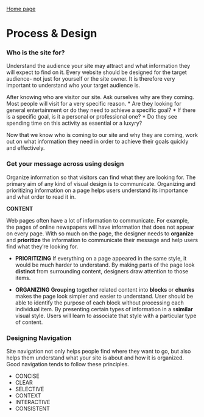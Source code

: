 [Home page](https://cfjalos.github.io/cfJalos.github.io-reading-notes-/)

# Process & Design # 

### Who is the site for? ###

Understand the audience your site may attract and what information they will expect to find on it. Every website should be designed for the target audience- not just for yourself or the site owner. It is therefore very important to understand who your target audience is.

After knowing who are visitor our site. Ask ourselves why are they coming. Most people will visit for a very specific reason.
	* Are they looking for general entertainment or do they need to achieve a specific goal?
	* If there is a specific goal, is it a personal or professional one? 
	*  Do they see spending time on this activity as essential or a luxyry?

Now that we know who is coming to our site and why they are coming, work out on what information they need in order to achieve their goals quickly and effectively.

### Get your message across using design ###

Organize information so that visitors can find what they are looking for. The primary aim of any kind of visual design is to communicate. Organizing and prioritizing information on a page helps users understand its importance and what order to read it in.

**CONTENT**

Web pages often have a lot of information to communicate. For example, the pages of online newspapers will have information that does not appear on every page. With so much on the page, the designer needs to **organize** and **prioritize** the information to communicate their message and help users find what they’re looking for.

* **PRIORITIZING**
If everything on a page appeared in the same style, it would be much harder to understand. By making parts of the page look **distinct** from surrounding content, designers draw attention to those items. 

* **ORGANIZING**
**Grouping** together related content into **blocks** or **chunks** makes the page look simpler and easier to understand. User should be able to identify the purpose of each block without processing each individual item. By presenting certain types of information in a s**similar** visual style. Users will learn to associate that style with a particular type of content. 

### Designing Navigation ##

Site navigation not only helps people find where they want to go, but also helps them understand what your site is about and how it is organized. Good navigation tends to follow these principles.

* CONCISE       
* CLEAR
* SELECTIVE
* CONTEXT
* INTERACTIVE
* CONSISTENT

